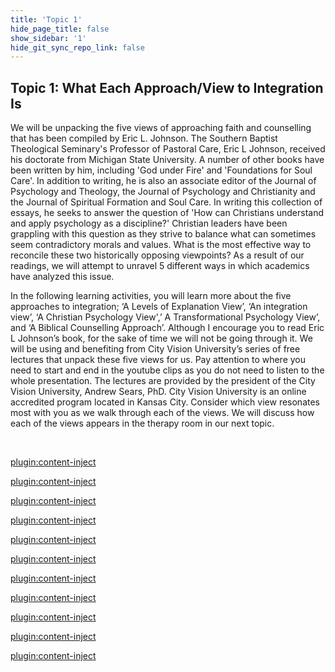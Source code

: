 ```yaml
---
title: 'Topic 1'
hide_page_title: false
show_sidebar: '1'
hide_git_sync_repo_link: false
---
```


## Topic 1: What Each Approach/View to Integration Is

We will be unpacking the five views of approaching faith and counselling that has been compiled by Eric L. Johnson. The Southern Baptist Theological Seminary's Professor of Pastoral Care, Eric L Johnson, received his doctorate from Michigan State University. A number of other books have been written by him, including 'God under Fire' and 'Foundations for Soul Care'. In addition to writing, he is also an associate editor of the Journal of Psychology and Theology, the Journal of Psychology and Christianity and the Journal of Spiritual Formation and Soul Care. In writing this collection of essays, he seeks to answer the question of 'How can Christians understand and apply psychology as a discipline?' Christian leaders have been grappling with this question as they strive to balance what can sometimes seem contradictory morals and values. What is the most effective way to reconcile these two historically opposing viewpoints? As a result of our readings, we will attempt to unravel 5 different ways in which academics have analyzed this issue.

In the following learning activities, you will learn more about the five approaches to integration; ‘A Levels of Explanation View’, ‘An integration view’, ‘A Christian Psychology View',’ A Transformational Psychology View’, and ‘A Biblical Counselling Approach’. Although I encourage you to read Eric L Johnson’s book, for the sake of time we will not be going through it. We will be using and benefiting from City Vision University’s series of free lectures that unpack these five views for us. Pay attention to where you need to start and end in the youtube clips as you do not need to listen to the whole presentation. The lectures are provided by the president of the City Vision University, Andrew Sears, PhD. City Vision University is an online accredited program located in Kansas City. Consider which view resonates most with you as we walk through each of the views. We will discuss how each of the views appears in the therapy room in our next topic.

&nbsp;

[plugin:content-inject](../_6-1)

[plugin:content-inject](../_6-2)

[plugin:content-inject](../_6-3)

[plugin:content-inject](../_6-4)

[plugin:content-inject](../_6-5)

[plugin:content-inject](../_6-6)

[plugin:content-inject](../_6-7)

[plugin:content-inject](../_6-8)

[plugin:content-inject](../_6-9)

[plugin:content-inject](../_6-10)

[plugin:content-inject](../_6-11)
